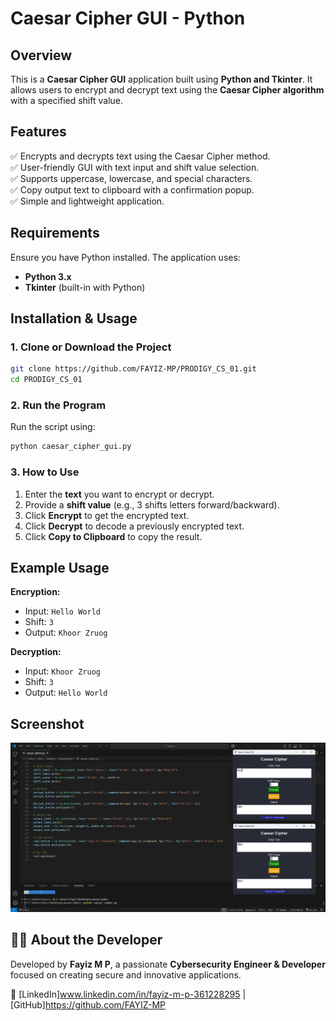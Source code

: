 # Caesar Cipher GUI - Python

## Overview
This is a **Caesar Cipher GUI** application built using **Python and Tkinter**. It allows users to encrypt and decrypt text using the **Caesar Cipher algorithm** with a specified shift value.

## Features
✅ Encrypts and decrypts text using the Caesar Cipher method.  
✅ User-friendly GUI with text input and shift value selection.  
✅ Supports uppercase, lowercase, and special characters.  
✅ Copy output text to clipboard with a confirmation popup.  
✅ Simple and lightweight application.

## Requirements
Ensure you have Python installed. The application uses:
- **Python 3.x**
- **Tkinter** (built-in with Python)

## Installation & Usage
### 1. Clone or Download the Project
```bash
git clone https://github.com/FAYIZ-MP/PRODIGY_CS_01.git
cd PRODIGY_CS_01
```

### 2. Run the Program
Run the script using:
```bash
python caesar_cipher_gui.py
```

### 3. How to Use
1. Enter the **text** you want to encrypt or decrypt.
2. Provide a **shift value** (e.g., 3 shifts letters forward/backward).
3. Click **Encrypt** to get the encrypted text.
4. Click **Decrypt** to decode a previously encrypted text.
5. Click **Copy to Clipboard** to copy the result.

## Example Usage
**Encryption:**  
- Input: `Hello World`
- Shift: `3`
- Output: `Khoor Zruog`

**Decryption:**  
- Input: `Khoor Zruog`
- Shift: `3`
- Output: `Hello World`

## Screenshot
![Caesar Cipher GUI](screenshot.png)

## 👨‍💻 About the Developer
Developed by **Fayiz M P**, a passionate **Cybersecurity Engineer & Developer** focused on creating secure and innovative applications.

🔗 [LinkedIn]www.linkedin.com/in/fayiz-m-p-361228295 | [GitHub]https://github.com/FAYIZ-MP

